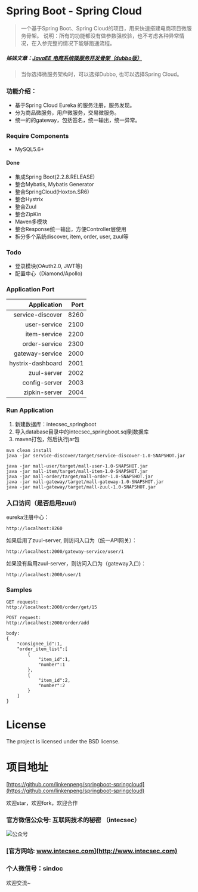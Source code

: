 # Spring Boot - Spring Cloud
> 一个基于Spring Boot、Spring Cloud的项目，用来快速搭建电商项目微服务骨架。
说明：所有的功能都没有做参数强校验，也不考虑各种异常情况，在入参完整的情况下能够跑通流程。

##### 姊妹文章：[JavaEE 电商系统微服务开发骨架（dubbo版）](https://mp.weixin.qq.com/s/Fk0h5ba0pLE7KXLGkK4gfQ)

> 当你选择微服务架构时，可以选择Dubbo, 也可以选择Spring Cloud。

### 功能介绍：
- 基于Spring Cloud Eureka 的服务注册，服务发现。
- 分为商品微服务，用户微服务，交易微服务。
- 统一的的gateway，包括签名，统一输出，统一异常。

### Require Components
- MySQL5.6+

#### Done
- 集成Spring Boot(2.2.8.RELEASE)
- 整合Mybatis, Mybatis Generator
- 整合SpringCloud(Hoxton.SR6)
- 整合Hystrix
- 整合Zuul
- 整合ZipKin
- Maven多模块
- 整合Response统一输出，方便Controller层使用
- 拆分多个系统discover, item, order, user, zuul等

### Todo
- 登录模块(OAuth2.0, JWT等)
- 配置中心（Diamond/Apollo)

### Application Port

Application | Port |    
-:|-:|
service-discover | 8260 |
user-service | 2100 |
item-service | 2200 |
order-service | 2300 |
gateway-service | 2000 |
hystrix-dashboard | 2001 |
zuul-server | 2002 |
config-server | 2003 |
zipkin-server | 2004 |


### Run Application
1. 新建数据库：intecsec_springboot
2. 导入database目录中的intecsec_springboot.sql到数据库
3. maven打包，然后执行jar包
``` shell
mvn clean install
java -jar service-discover/target/service-discover-1.0-SNAPSHOT.jar

java -jar mall-user/target/mall-user-1.0-SNAPSHOT.jar
java -jar mall-item/target/mall-item-1.0-SNAPSHOT.jar
java -jar mall-order/target/mall-order-1.0-SNAPSHOT.jar
java -jar mall-gateway/target/mall-gateway-1.0-SNAPSHOT.jar
java -jar mall-gateway/target/mall-zuul-1.0-SNAPSHOT.jar
```

### 入口访问（是否启用zuul)
eureka注册中心：
```
http://localhost:8260
```
如果启用了zuul-server, 则访问入口为（统一API网关）：
```
http://localhost:2000/gateway-service/user/1
```

如果没有启用zuul-server，则访问入口为（gateway入口)：
```
http://localhost:2000/user/1
```

### Samples
```
GET request: 
http://localhost:2000/order/get/15

POST request: 
http://localhost:2000/order/add

body:
{
    "consignee_id":1,
    "order_item_list":[
        {
            "item_id":1,
            "number":1
        },
        {
            "item_id":2,
            "number":2
        }
    ]
}

```

# License
The project is licensed under the BSD license.

# 项目地址
[https://github.com/linkenpeng/springboot-springcloud](https://github.com/linkenpeng/springboot-springcloud)

欢迎star，欢迎fork，欢迎合作

### 官方微信公众号: 互联网技术的秘密 （intecsec）
![公众号](http://www.intecsec.com/wp-content/uploads/2020/06/intecsec_wechat.jpg)
### [官方网站: www.intecsec.com](http://www.intecsec.com)
### 个人微信号：sindoc
欢迎交流~
